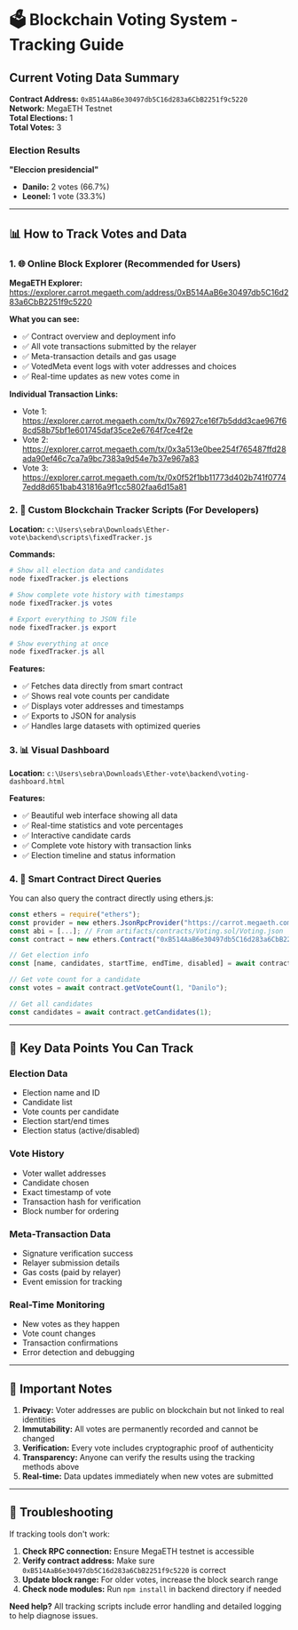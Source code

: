 # 🗳️ Blockchain Voting System - Tracking Guide

## Current Voting Data Summary

**Contract Address:** `0xB514AaB6e30497db5C16d283a6CbB2251f9c5220`  
**Network:** MegaETH Testnet  
**Total Elections:** 1  
**Total Votes:** 3  

### Election Results
**"Eleccion presidencial"**
- **Danilo:** 2 votes (66.7%)
- **Leonel:** 1 vote (33.3%)

---

## 📊 How to Track Votes and Data

### 1. 🌐 Online Block Explorer (Recommended for Users)

**MegaETH Explorer:** https://explorer.carrot.megaeth.com/address/0xB514AaB6e30497db5C16d283a6CbB2251f9c5220

**What you can see:**
- ✅ Contract overview and deployment info
- ✅ All vote transactions submitted by the relayer
- ✅ Meta-transaction details and gas usage
- ✅ VotedMeta event logs with voter addresses and choices
- ✅ Real-time updates as new votes come in

**Individual Transaction Links:**
- Vote 1: https://explorer.carrot.megaeth.com/tx/0x76927ce16f7b5ddd3cae967f68cd58b75bf1e601745daf35ce2e6764f7ce4f2e
- Vote 2: https://explorer.carrot.megaeth.com/tx/0x3a513e0bee254f765487ffd28ada90ef46c7ca7a9bc7383a9d54e7b37e967a83
- Vote 3: https://explorer.carrot.megaeth.com/tx/0x0f52f1bb11773d402b741f07747edd8d651bab431816a9f1cc5802faa6d15a81

### 2. 📜 Custom Blockchain Tracker Scripts (For Developers)

**Location:** `c:\Users\sebra\Downloads\Ether-vote\backend\scripts\fixedTracker.js`

**Commands:**
```powershell
# Show all election data and candidates
node fixedTracker.js elections

# Show complete vote history with timestamps
node fixedTracker.js votes

# Export everything to JSON file
node fixedTracker.js export

# Show everything at once
node fixedTracker.js all
```

**Features:**
- ✅ Fetches data directly from smart contract
- ✅ Shows real vote counts per candidate
- ✅ Displays voter addresses and timestamps
- ✅ Exports to JSON for analysis
- ✅ Handles large datasets with optimized queries

### 3. 📊 Visual Dashboard

**Location:** `c:\Users\sebra\Downloads\Ether-vote\backend\voting-dashboard.html`

**Features:**
- ✅ Beautiful web interface showing all data
- ✅ Real-time statistics and vote percentages
- ✅ Interactive candidate cards
- ✅ Complete vote history with transaction links
- ✅ Election timeline and status information

### 4. 🔗 Smart Contract Direct Queries

You can also query the contract directly using ethers.js:

```javascript
const ethers = require("ethers");
const provider = new ethers.JsonRpcProvider("https://carrot.megaeth.com/rpc");
const abi = [...]; // From artifacts/contracts/Voting.sol/Voting.json
const contract = new ethers.Contract("0xB514AaB6e30497db5C16d283a6CbB2251f9c5220", abi, provider);

// Get election info
const [name, candidates, startTime, endTime, disabled] = await contract.getElection(1);

// Get vote count for a candidate
const votes = await contract.getVoteCount(1, "Danilo");

// Get all candidates
const candidates = await contract.getCandidates(1);
```

---

## 🎯 Key Data Points You Can Track

### Election Data
- Election name and ID
- Candidate list
- Vote counts per candidate
- Election start/end times
- Election status (active/disabled)

### Vote History
- Voter wallet addresses
- Candidate chosen
- Exact timestamp of vote
- Transaction hash for verification
- Block number for ordering

### Meta-Transaction Data
- Signature verification success
- Relayer submission details
- Gas costs (paid by relayer)
- Event emission for tracking

### Real-Time Monitoring
- New votes as they happen
- Vote count changes
- Transaction confirmations
- Error detection and debugging

---

## 🚨 Important Notes

1. **Privacy:** Voter addresses are public on blockchain but not linked to real identities
2. **Immutability:** All votes are permanently recorded and cannot be changed
3. **Verification:** Every vote includes cryptographic proof of authenticity
4. **Transparency:** Anyone can verify the results using the tracking methods above
5. **Real-time:** Data updates immediately when new votes are submitted

---

## 🔧 Troubleshooting

If tracking tools don't work:

1. **Check RPC connection:** Ensure MegaETH testnet is accessible
2. **Verify contract address:** Make sure `0xB514AaB6e30497db5C16d283a6CbB2251f9c5220` is correct
3. **Update block range:** For older votes, increase the block search range
4. **Check node modules:** Run `npm install` in backend directory if needed

**Need help?** All tracking scripts include error handling and detailed logging to help diagnose issues.
